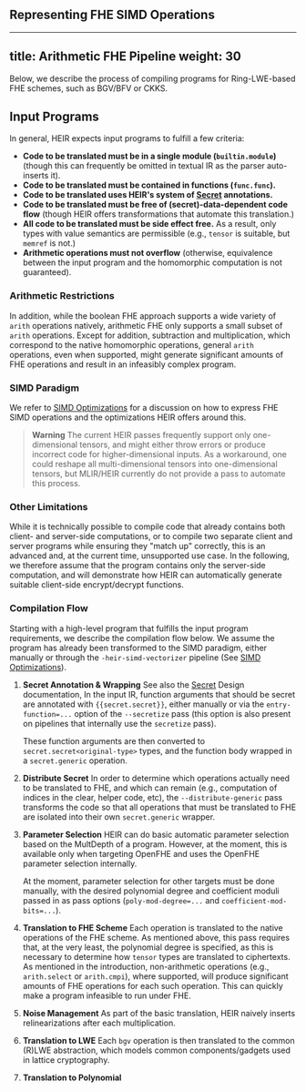 ## Representing FHE SIMD Operations
<!-- mdformat off(yaml frontmatter) -->
---
title: Arithmetic FHE Pipeline
weight: 30
---
<!-- mdformat on -->

Below, we describe the process of compiling programs for Ring-LWE-based FHE schemes, such as BGV/BFV or CKKS.


## Input Programs
<!-- TODO (#629): Once a design document for frontends/inputs exists, the following paragraph should migrate there, as it's not arithmetic-FHE specific -->
In general, HEIR expects input programs to fulfill a few criteria:
* **Code to be translated must be in a single module (`builtin.module`)**
  (though this can frequently be omitted in textual IR as the parser auto-inserts it).
* **Code to be translated must be contained in functions (`func.func`).**
* **Code to be translated uses HEIR's system of [Secret](https://heir.dev/docs/design/secret) annotations.**
* **Code to be translated must be free of (secret)-data-dependent code flow**
  (though HEIR offers transformations that automate this translation.)
* **All code to be translated must be side effect free.**
  As a result, only types with value semantics are permissible (e.g., `tensor` is suitable, but `memref` is not.)
* **Arithmetic operations must not overflow**
  (otherwise, equivalence between the input program and the homomorphic computation is not guaranteed).

### Arithmetic Restrictions
In addition, while the boolean FHE approach supports a wide variety of `arith` operations natively,
arithmetic FHE only supports a small subset of `arith` operations.
Except for addition, subtraction and multiplication, which correspond to the native homomorphic operations,
general `arith` operations, even when supported,
might generate significant amounts of FHE operations and result in an infeasibly complex program.

### SIMD Paradigm
We refer to [SIMD Optimizations](https://heir.dev/docs/design/simd/)
for a discussion on how to express FHE SIMD operations
and the optimizations HEIR offers around this.

> **Warning**
> The current HEIR passes frequently support only one-dimensional tensors,
> and might either throw errors or produce incorrect code
> for higher-dimensional inputs.
> As a workaround, one could reshape all multi-dimensional tensors into one-dimensional tensors,
> but MLIR/HEIR currently do not provide a pass to automate this process.

### Other Limitations
While it is technically possible to compile code that already contains both client- and server-side computations,
or to compile two separate client and server programs while ensuring they "match up" correctly,
this is an advanced and, at the current time, unsupported use case.
In the following, we therefore assume that the program contains only the server-side computation,
and will demonstrate how HEIR can automatically generate suitable client-side encrypt/decrypt functions.


### Compilation Flow
Starting with a high-level program that fulfills the input program requirements,
we describe the compilation flow below.
We assume the program has already been transformed to the SIMD paradigm,
either manually or through the `-heir-simd-vectorizer` pipeline
(See [SIMD Optimizations](https://heir.dev/docs/design/simd/)).

1. **Secret Annotation & Wrapping**
   See also the [Secret](https://heir.dev/docs/design/secret) Design documentation,
   In the input IR, function arguments that should be secret are annotated with `{{secret.secret}}`,
   either manually or via the `entry-function=...` option of the `--secretize` pass
   (this option is also present on pipelines that internally use the `secretize` pass).
   <!-- TODO: I think we should change this, and make the secretize step an explicit step,
              to allow better reuse of the mlir-to-... pipelines for frontends/advanced inputs -->
    These function arguments are then converted to `secret.secret<original-type>` types,
    and the function body wrapped in a `secret.generic` operation.

1. **Distribute Secret**
   In order to determine which operations actually need to be translated to FHE,
   and which can remain (e.g., computation of indices in the clear, helper code, etc),
   the `--distribute-generic` pass transforms the code so that all operations
   that must be translated to FHE are isolated into their own `secret.generic` wrapper.

1. **Parameter Selection**
   HEIR can do basic automatic parameter selection based on the MultDepth of a program.
   However, at the moment, this is available only when targeting OpenFHE
   and uses the OpenFHE parameter selection internally.

   At the moment, parameter selection for other targets must be done manually,
   with the desired polynomial degree and coefficient moduli passed in as pass options
   (`poly-mod-degree=...` and `coefficient-mod-bits=...`).
   <!-- TODO: this is insufficient for real-world parameter sets.
              We should support passing in exact moduli,
              both for bignum and RNS based settings -->

1. **Translation to FHE Scheme**
   Each operation is translated to the native operations of the FHE scheme.
   As mentioned above, this pass requires that, at the very least, the polynomial degree is specified,
   as this is necessary to determine how `tensor` types are translated to ciphertexts.
   As mentioned in the introduction, non-arithmetic operations (e.g., `arith.select` or `arith.cmpi`),
   where supported, will produce significant amounts of FHE operations for each such operation.
   This can quickly make a program infeasible to run under FHE.

1. **Noise Management**
   As part of the basic translation, HEIR naively inserts relinearizations after each multiplication.
   <!-- TODO: And I guess we should also issue a modswitch or rescale? -->
   <!-- TODO: Can the type system even handle RNS, where the type changes? -->


1. **Translation to LWE**
  Each `bgv` operation is then translated to the common (R)LWE abstraction,
  which models common components/gadgets used in lattice cryptography.

1. **Translation to Polynomial**
